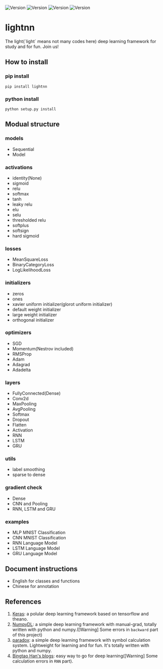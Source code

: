 ![Version](https://img.shields.io/badge/Version-0.0.7-blue.svg) ![Version](https://img.shields.io/badge/Python-2.7-green.svg) ![Version](https://img.shields.io/badge/Numpy-1.13.0-yellow.svg) ![Version](https://img.shields.io/badge/Linux-x.x.x-red.svg)

# lightnn
The light(\`light\` means not many codes here) deep learning framework for study and for fun. Join us!

## How to install

### pip install

`pip install lightnn`

### python install

`python setup.py install`


## Modual structure

### models

* Sequential
* Model

### activations

* identity(None)
* sigmoid
* relu
* softmax
* tanh
* leaky relu
* elu
* selu
* thresholded relu
* softplus
* softsign
* hard sigmoid

### losses

* MeanSquareLoss
* BinaryCategoryLoss
* LogLikelihoodLoss

### initializers

* zeros
* ones
* xavier uniform initializer(glorot uniform initializer)
* default weight initializer
* large weight initializer
* orthogonal initializer

### optimizers

* SGD
* Momentum(Nestrov included)
* RMSProp
* Adam
* Adagrad
* Adadelta

### layers

* FullyConnected(Dense)
* Conv2d
* MaxPooling
* AvgPooling
* Softmax
* Dropout
* Flatten
* Activation
* RNN
* LSTM
* GRU

### utils

* label smoothing
* sparse to dense

### gradient check

* Dense
* CNN and Pooling
* RNN, LSTM and GRU


### examples

* MLP MNIST Classification
* CNN MNIST Classification
* RNN Language Model
* LSTM Language Model
* GRU Language Model

## Document instructions

* English for classes and functions
* Chinese for annotation


## References
1. [Keras](https://github.com/fchollet/keras): a polular deep learning framework based on tensorflow and theano.
2. [NumpyDL](https://github.com/oujago/NumpyDL): a simple deep learning framework with manual-grad, totally written with python and numpy.([Warning] Some errors in `backward` part of this project)
3. [paradox](https://github.com/ictxiangxin/paradox): a simple deep learning framework with symbol calculation system. Lightweight for learning and for fun. It's totally written with python and numpy.
4. [Bingtao Han's blogs](https://zybuluo.com/hanbingtao/): easy way to go for deep learning([Warning] Some calculation errors in `RNN` part).

